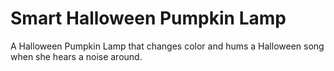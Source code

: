 Smart Halloween Pumpkin Lamp
============================

A Halloween Pumpkin Lamp that changes color and hums a 
Halloween song when she hears a noise around.
